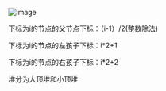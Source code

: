 ![image](https://img-blog.csdnimg.cn/a6816168a93041c99c816cc13781b3fd.png)

下标为i的节点的父节点下标：（i-1）/2(整数除法)

下标为i的节点的左孩子下标：i*2+1

下标为i的节点的右孩子下标：i*2+2

堆分为大顶堆和小顶堆

